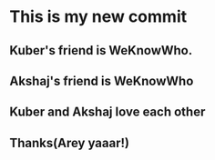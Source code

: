 # This is my new commit
## Kuber's friend is WeKnowWho.
## Akshaj's friend is WeKnowWho
## Kuber and Akshaj love each other
## Thanks(Arey yaaar!)